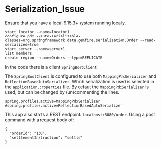 # Serialization_Issue

Ensure that you have a local 9.15.3+ system running locally.

```
start locator --name=locator1
configure pdx --auto-serializable-classes=org.springframework.data.gemfire.serialization.Order --read-serialized=true
start server --name=server1
list members
create region --name=Orders --type=REPLICATE
```

In the code there is a client `SpringBootClient`

The `SpringBootClient` is configured to use both `MappingPdxSerializer` and `ReflectionBasedAutoSerializer`. Which serialization is used is selected in the `application.properties` file.
By defaut the `MappingPdxSerializer` is used, but can be changed by (un)commenting the lines. 

```
spring.profiles.active=MappingPdxSerializer
#spring.profiles.active=ReflectionBasedAutoSerializer
```
This app also starts a REST endpoint. `localhost:8080/order`. Using a post command with a request body of:
```
{
  "orderId": "150",
  "settlementInstruction": "settle"
}
``` 

